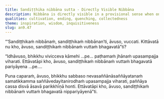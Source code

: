 ```yaml
---
title: Sandiṭṭhika nibbāna sutta - Directly Visible Nibbāna
description: Nibbāna is directly visible in a provisional sense when one enters a jhāna or subsequent meditation attainments. It is visible in the definitive sense when one attains the cessation of perception and what is felt, and having seen with wisdom, completely exhausts mental defilements.
qualities: cultivation, ending, quenching, collectedness
theme: inspiration, wisdom, inquisitiveness
slug: an9.47
---
```


“‘Sandiṭṭhikaṁ nibbānaṁ, sandiṭṭhikaṁ nibbānan’ti, āvuso, vuccati. Kittāvatā nu kho, āvuso, sandiṭṭhikaṁ nibbānaṁ vuttaṁ bhagavatā”ti?

“Idhāvuso, bhikkhu vivicceva kāmehi …pe… paṭhamaṁ jhānaṁ upasampajja viharati. Ettāvatāpi kho, āvuso, sandiṭṭhikaṁ nibbānaṁ vuttaṁ bhagavatā pariyāyena …pe….

Puna caparaṁ, āvuso, bhikkhu sabbaso nevasaññānāsaññāyatanaṁ samatikkamma saññāvedayitanirodhaṁ upasampajja viharati, paññāya cassa disvā āsavā parikkhīṇā honti. Ettāvatāpi kho, āvuso, sandiṭṭhikaṁ nibbānaṁ vuttaṁ bhagavatā nippariyāyenā”ti.
